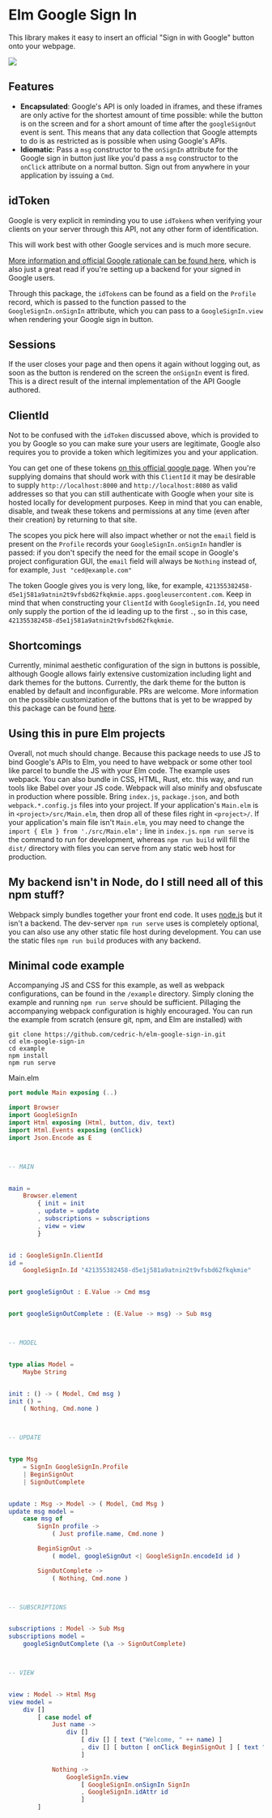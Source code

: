 # Elm Google Sign In
This library makes it easy to insert an official "Sign in with Google" button onto your webpage.

![](full.gif)

## Features
- **Encapsulated**: Google's API is only loaded in iframes,
and these iframes are only active for the shortest amount of time possible:
while the button is on the screen and for a short amount of time after the `googleSignOut` event is sent.
This means that any data collection that Google attempts to do is as restricted as is possible when using Google's APIs.
- **Idiomatic**: Pass a `msg` constructor to the `onSignIn` attribute for the Google sign in button
just like you'd pass a `msg` constructor to the `onClick` attribute on a normal button.
Sign out from anywhere in your application by issuing a `Cmd`.

## idToken
Google is very explicit in reminding you to use `idToken`s
when verifying your clients on your server through this API,
not any other form of identification.

This will work best with other Google services and is much more secure.

[More information and official Google rationale can be found here](https://developers.google.com/identity/sign-in/web/backend-auth),
which is also just a great read if you're setting up a backend for your signed in Google users.

Through this package, the `idToken`s can be found as a field on the `Profile` record,
which is passed to the function passed to the `GoogleSignIn.onSignIn` attribute,
which you can pass to a `GoogleSignIn.view` when rendering your Google sign in button.

## Sessions
If the user closes your page and then opens it again without logging out,
as soon as the button is rendered on the screen the `onSignIn` event is fired.
This is a direct result of the internal implementation of the API Google authored.

## ClientId
Not to be confused with the `idToken` discussed above,
which is provided to you by Google so you can make sure your users are legitimate,
Google also requires you to provide a token which legitimizes you and your application.

You can get one of these tokens
[on this official google page](https://developers.google.com/identity/sign-in/web/sign-in).
When you're supplying domains that should work with this `ClientId`
it may be desirable to supply `http://localhost:8000` and `http://localhost:8080` as valid addresses
so that you can still authenticate with Google when your site is hosted locally for development purposes.
Keep in mind that you can enable, disable, and tweak these tokens and permissions at any time
(even after their creation) by returning to that site.

The scopes you pick here will also impact whether or not the `email` field is present on the `Profile`
records your `GoogleSignIn.onSignIn` handler is passed:
if you don't specify the need for the email scope in Google's project configuration GUI,
the `email` field will always be `Nothing` instead of, for example, `Just "ced@example.com"`

The token Google gives you is very long, like, for example, 
`421355382458-d5e1j581a9atnin2t9vfsbd62fkqkmie.apps.googleusercontent.com`.
Keep in mind that when constructing your `ClientId` with `GoogleSignIn.Id`,
you need only supply the portion of the id leading up to the first `.`,
so in this case, `421355382458-d5e1j581a9atnin2t9vfsbd62fkqkmie`.

## Shortcomings
Currently, minimal aesthetic configuration of the sign in buttons is possible,
although Google allows fairly extensive customization including light and dark themes for the buttons.
Currently, the dark theme for the button is enabled by default and inconfigurable.
PRs are welcome. More information on the possible customization of the buttons that is yet
to be wrapped by this package can be found [here](https://developers.google.com/identity/sign-in/web/build-button).

## Using this in pure Elm projects
Overall, not much should change.
Because this package needs to use JS to bind Google's APIs to Elm,
you need to have webpack or some other tool like parcel to bundle the JS with your Elm code.
The example uses webpack.
You can also bundle in CSS, HTML, Rust, etc. this way, and run tools like Babel over your JS code.
Webpack will also minify and obsfuscate in production where possible.
Bring `index.js`, `package.json`, and both `webpack.*.config.js` files into your project.
If your application's `Main.elm` is in `<project>/src/Main.elm`, then drop all of these files right in `<project>/`.
If your application's main file isn't `Main.elm`, you may need to
change the `import { Elm } from './src/Main.elm';` line in `index.js`.
`npm run serve` is the command to run for development,
whereas `npm run build` will fill the `dist/` directory with files you can serve from any static web host for production.

## My backend isn't in Node, do I still need all of this npm stuff?
Webpack simply bundles together your front end code. It uses [node.js](https://nodejs.org) but it isn't a backend.
The dev-server `npm run serve` uses is completely optional, you can also use any other static file host during development.
You can use the static files `npm run build` produces with any backend.

## Minimal code example
Accompanying JS and CSS for this example, as well as webpack configurations,
can be found in the `/example` directory.
Simply cloning the example and running `npm run serve` should be sufficient.
Pillaging the accompanying webpack configuration is highly encouraged.
You can run the example from scratch (ensure git, npm, and Elm are installed) with
```
git clone https://github.com/cedric-h/elm-google-sign-in.git
cd elm-google-sign-in
cd example
npm install
npm run serve
```
Main.elm
```Elm
port module Main exposing (..)

import Browser
import GoogleSignIn
import Html exposing (Html, button, div, text)
import Html.Events exposing (onClick)
import Json.Encode as E



-- MAIN


main =
    Browser.element
        { init = init
        , update = update
        , subscriptions = subscriptions
        , view = view
        }


id : GoogleSignIn.ClientId
id =
    GoogleSignIn.Id "421355382458-d5e1j581a9atnin2t9vfsbd62fkqkmie"


port googleSignOut : E.Value -> Cmd msg


port googleSignOutComplete : (E.Value -> msg) -> Sub msg



-- MODEL


type alias Model =
    Maybe String


init : () -> ( Model, Cmd msg )
init () =
    ( Nothing, Cmd.none )



-- UPDATE


type Msg
    = SignIn GoogleSignIn.Profile
    | BeginSignOut
    | SignOutComplete


update : Msg -> Model -> ( Model, Cmd Msg )
update msg model =
    case msg of
        SignIn profile ->
            ( Just profile.name, Cmd.none )

        BeginSignOut ->
            ( model, googleSignOut <| GoogleSignIn.encodeId id )

        SignOutComplete ->
            ( Nothing, Cmd.none )



-- SUBSCRIPTIONS


subscriptions : Model -> Sub Msg
subscriptions model =
    googleSignOutComplete (\a -> SignOutComplete)



-- VIEW


view : Model -> Html Msg
view model =
    div []
        [ case model of
            Just name ->
                div []
                    [ div [] [ text ("Welcome, " ++ name) ]
                    , div [] [ button [ onClick BeginSignOut ] [ text "Sign Out" ] ]
                    ]

            Nothing ->
                GoogleSignIn.view
                    [ GoogleSignIn.onSignIn SignIn
                    , GoogleSignIn.idAttr id
                    ]
        ]
```
